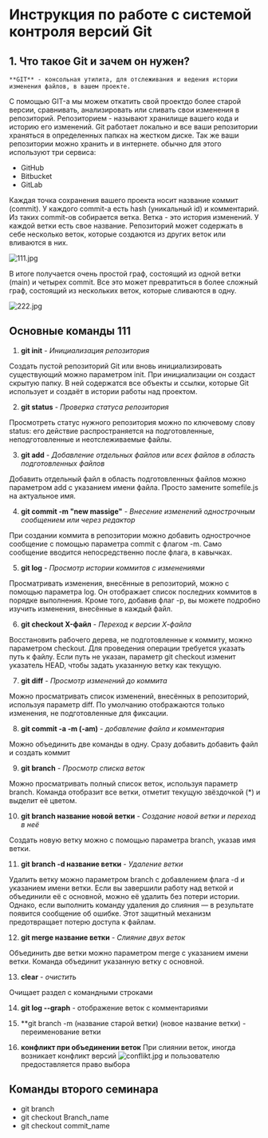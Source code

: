 # Инструкция по работе с системой контроля версий Git

## 1. Что такое Git и зачем он нужен?

    **GIT** - консольная утилита, для отслеживания и ведения истории изменения файлов, в вашем проекте. 
С помощью GIT-а мы можем откатить свой проектдо более старой версии, сравнивать, анализировать или сливать свои изменения в репозиторий.
Репозиторием - называют хранилище вашего кода и историю его изменений. Git работает локально и все ваши репозитории храняться в определенных папках на жестком диске.
Так же ваши репозитории можно хранить и в интернете. обычно для этого используют три сервиса:
* GitHub
* Bitbucket
* GitLab

Каждая точка сохранения вашего проекта носит название коммит (commit). У каждого commit-a есть hash (уникальный id) и комментарий. Из таких commit-ов собирается ветка. Ветка - это история изменений. У каждой ветки есть свое название. Репозиторий может содержать в себе несколько веток, которые создаются из других веток или вливаются в них.

![111.jpg](111.jpg)

В итоге получается очень простой граф, состоящий из одной ветки (main) и четырех commit. Все это может превратиться в более сложный граф, состоящий из нескольких веток, которые сливаются в одну.

![222.jpg](222.jpg)

## Основные команды 111

1. **git init** - *Инициализация репозитория*

Создать пустой репозиторий Git или вновь инициализировать существующий можно параметром init. При инициализации он создаст скрытую папку. В ней содержатся все объекты и ссылки, которые Git использует и создаёт в истории работы над проектом.

2. **git status** - *Проверка статуса репозитория*

Просмотреть статус нужного репозитория можно по ключевому слову status: его действие распространяется на подготовленные, неподготовленные и неотслеживаемые файлы.

3. **git add** - *Добавление отдельных файлов или всех файлов в область подготовленных файлов*

Добавить отдельный файл в область подготовленных файлов можно параметром add с указанием имени файла. Просто замените somefile.js на актуальное имя.

4. **git commit -m "new massige"** - *Внесение изменений однострочным сообщением или через редактор*

При создании коммита в репозитории можно добавить однострочное сообщение с помощью параметра commit с флагом -m. Само сообщение вводится непосредственно после флага, в кавычках.

5. **git log** - *Просмотр истории коммитов с изменениями*

Просматривать изменения, внесённые в репозиторий, можно с помощью параметра log. Он отображает список последних коммитов в порядке выполнения. Кроме того, добавив флаг -p, вы можете подробно изучить изменения, внесённые в каждый файл.

6. **git checkout X-файл** - *Переход к версии Х-файла*

Восстановить рабочего дерева, не подготовленные к коммиту, можно параметром checkout. Для проведения операции требуется указать путь к файлу. Если путь не указан, параметр git checkout изменит указатель HEAD, чтобы задать указанную ветку как текущую.

7. **git diff** - *Просмотр изменений до коммита*

Можно просматривать список изменений, внесённых в репозиторий, используя параметр diff. По умолчанию отображаются только изменения, не подготовленные для фиксации.

8. **git commit -a -m (-am)** - *добавление файла и комментария*

Можно объединить две команды в одну. Сразу добавить добавить файл и создать коммит

9. **git branch** - *Просмотр списка веток*

Можно просматривать полный список веток, используя параметр branch. Команда отобразит все ветки, отметит текущую звёздочкой (*) и выделит её цветом.

10. **git branch название новой ветки** - *Создание новой ветки и переход в неё*

Создать новую ветку можно с помощью параметра branch, указав имя ветки.

11. **git branch -d название ветки** - *Удаление ветки*

Удалить ветку можно параметром branch с добавлением флага -d и указанием имени ветки. Если вы завершили работу над веткой и объединили её с основной, можно её удалить без потери истории. Однако, если выполнить команду удаления до слияния — в результате появится сообщение об ошибке. Этот защитный механизм предотвращает потерю доступа к файлам.

12. **git merge название ветки** - *Слияние двух веток*

Объединить две ветки можно параметром merge с указанием имени ветки. Команда объединит указанную ветку с основной.

13. **clear** - *очистить*

Очищает раздел с командными строками

14. **git log --graph** - отображение веток с комментариями

15. **git branch -m (название старой ветки) (новое название ветки) - переименование ветки

16. **конфликт при объединении веток**
При слиянии веток, иногда возникает конфликт версий
![conflikt.jpg](conflikt.jpg)
и пользователю предоставляется право выбора


## Команды второго семинара

* git branch
* git checkout Branch_name
* git checkout commit_name







